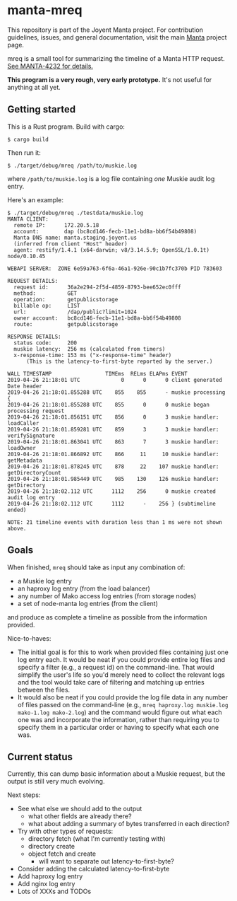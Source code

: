 # manta-mreq

This repository is part of the Joyent Manta project.  For contribution
guidelines, issues, and general documentation, visit the main
[Manta](http://github.com/joyent/manta) project page.

mreq is a small tool for summarizing the timeline of a Manta HTTP request.
[See MANTA-4232 for details.](http://smartos.org/bugview/MANTA-4232)


**This program is a very rough, very early prototype.**  It's not useful for
anything at all yet.


## Getting started

This is a Rust program.  Build with cargo:

    $ cargo build

Then run it:

    $ ./target/debug/mreq /path/to/muskie.log

where `/path/to/muskie.log` is a log file containing *one* Muskie audit log
entry.

Here's an example:

    $ ./target/debug/mreq ./testdata/muskie.log 
    MANTA CLIENT:
      remote IP:      172.20.5.18
      account:        dap (bc8cd146-fecb-11e1-bd8a-bb6f54b49808)
      Manta DNS name: manta.staging.joyent.us
      (inferred from client "Host" header)
      agent: restify/1.4.1 (x64-darwin; v8/3.14.5.9; OpenSSL/1.0.1t) node/0.10.45
    
    WEBAPI SERVER:  ZONE 6e59a763-6f6a-46a1-926e-90c1b7fc370b PID 783603
    
    REQUEST DETAILS:
      request id:      36a2e294-2f5d-4859-8793-bee652ec0fff
      method:          GET
      operation:       getpublicstorage
      billable op:     LIST
      url:             /dap/public?limit=1024
      owner account:   bc8cd146-fecb-11e1-bd8a-bb6f54b49808
      route:           getpublicstorage
    
    RESPONSE DETAILS:
      status code:     200
      muskie latency:  256 ms (calculated from timers)
      x-response-time: 153 ms ("x-response-time" header)
          (This is the latency-to-first-byte reported by the server.)
    
    WALL TIMESTAMP                 TIMEms  RELms ELAPms EVENT
    2019-04-26 21:18:01 UTC             0      0      0 client generated Date header
    2019-04-26 21:18:01.855288 UTC    855    855      - muskie processing {
    2019-04-26 21:18:01.855288 UTC    855      0      0 muskie began processing request
    2019-04-26 21:18:01.856151 UTC    856      0      3 muskie handler: loadCaller
    2019-04-26 21:18:01.859281 UTC    859      3      3 muskie handler: verifySignature
    2019-04-26 21:18:01.863041 UTC    863      7      3 muskie handler: loadOwner
    2019-04-26 21:18:01.866892 UTC    866     11     10 muskie handler: getMetadata
    2019-04-26 21:18:01.878245 UTC    878     22    107 muskie handler: getDirectoryCount
    2019-04-26 21:18:01.985449 UTC    985    130    126 muskie handler: getDirectory
    2019-04-26 21:18:02.112 UTC      1112    256      0 muskie created audit log entry
    2019-04-26 21:18:02.112 UTC      1112      -    256 } (subtimeline ended)
    
    NOTE: 21 timeline events with duration less than 1 ms were not shown above.


## Goals

When finished, `mreq` should take as input any combination of:

- a Muskie log entry
- an haproxy log entry (from the load balancer)
- any number of Mako access log entries (from storage nodes)
- a set of node-manta log entries (from the client)

and produce as complete a timeline as possible from the information provided.

Nice-to-haves:

- The initial goal is for this to work when provided files containing just one
  log entry each.  It would be neat if you could provide entire log files and
  specify a filter (e.g., a request id) on the command-line.  That would
  simplify the user's life so you'd merely need to collect the relevant logs and
  the tool would take care of filtering and matching up entries between the
  files.
- It would also be neat if you could provide the log file data in any number of
  files passed on the command-line (e.g., `mreq haproxy.log muskie.log
  mako-1.log mako-2.log`) and the command would figure out what each one was and
  incorporate the information, rather than requiring you to specify them in a
  particular order or having to specify what each one was.


## Current status

Currently, this can dump basic information about a Muskie request, but the
output is still very much evolving.

Next steps:
- See what else we should add to the output
  - what other fields are already there?
  - what about adding a summary of bytes transferred in each direction?
- Try with other types of requests:
  - directory fetch (what I'm currently testing with)
  - directory create
  - object fetch and create
    - will want to separate out latency-to-first-byte?
- Consider adding the calculated latency-to-first-byte
- Add haproxy log entry
- Add nginx log entry
- Lots of XXXs and TODOs
